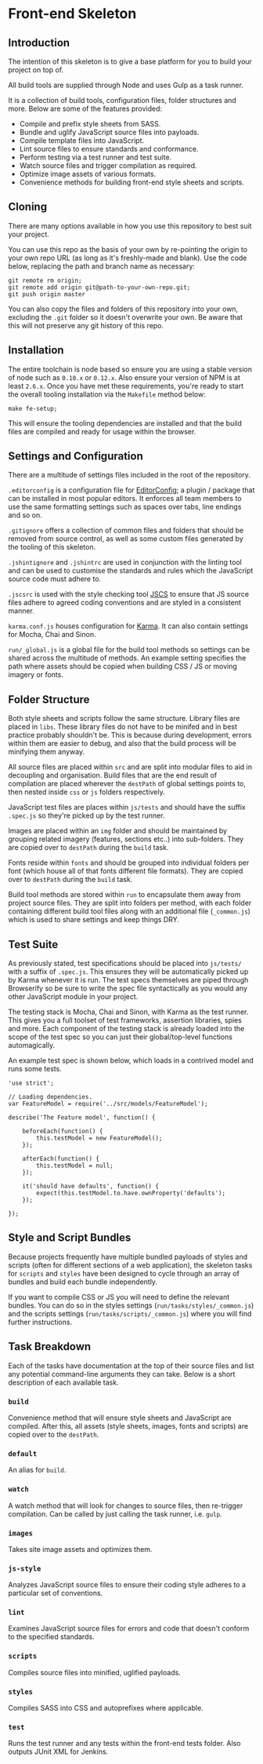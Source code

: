# Front-end Skeleton

## Introduction
The intention of this skeleton is to give a base platform for you to build your project on top of.

All build tools are supplied through Node and uses Gulp as a task runner.

It is a collection of build tools, configuration files, folder structures and more. Below are some of the features provided:

- Compile and prefix style sheets from SASS.
- Bundle and uglify JavaScript source files into payloads.
- Compile template files into JavaScript.
- Lint source files to ensure standards and conformance.
- Perform testing via a test runner and test suite.
- Watch source files and trigger compilation as required.
- Optimize image assets of various formats.
- Convenience methods for building front-end style sheets and scripts.

## Cloning
There are many options available in how you use this repository to best suit your project.

You can use this repo as the basis of your own by re-pointing the origin to your own repo URL (as long as it's freshly-made and blank). Use the code below, replacing the path and branch name as necessary:

```
git remote rm origin;
git remote add origin git@path-to-your-own-repo.git;
git push origin master
```

You can also copy the files and folders of this repository into your own, excluding the `.git` folder so it doesn't overwrite your own. Be aware that this will not preserve any git history of this repo.

## Installation
The entire toolchain is node based so ensure you are using a stable version of node such as `0.10.x` or `0.12.x`. Also ensure your version of NPM is at least `2.6.x`. Once you have met these requirements, you're ready to start the overall tooling installation via the `Makefile` method below:

```
make fe-setup;
```

This will ensure the tooling dependencies are installed and that the build files are compiled and ready for usage within the browser.

## Settings and Configuration
There are a multitude of settings files included in the root of the repository.

`.editorconfig` is a configuration file for [EditorConfig](http://editorconfig.org/); a plugin / package that can be installed in most popular editors. It enforces all team members to use the same formatting settings such as spaces over tabs, line endings and so on.

`.gitignore` offers a collection of common files and folders that should be removed from source control, as well as some custom files generated by the tooling of this skeleton.

`.jshintignore` and `.jshintrc` are used in conjunction with the linting tool and can be used to customise the standards and rules which the JavaScript source code must adhere to.

`.jscsrc` is used with the style checking tool [JSCS](http://jscs.info/) to ensure that JS source files adhere to agreed coding conventions and are styled in a consistent manner.

`karma.conf.js` houses configuration for [Karma](http://karma-runner.github.io/). It can also contain settings for Mocha, Chai and Sinon.

`run/_global.js` is a global file for the build tool methods so settings can be shared across the multitude of methods. An example setting specifies the path where assets should be copied when building CSS / JS or moving imagery or fonts.

## Folder Structure
Both style sheets and scripts follow the same structure. Library files are placed in `libs`. These library files do not have to be minifed and in best practice probably shouldn't be. This is because during development, errors within them are easier to debug, and also that the build process will be minifying them anyway.

All source files are placed within `src` and are split into modular files to aid in decoupling and organisation. Build files that are the end result of compilation are placed wherever the `destPath` of global settings points to, then nested inside `css` or `js` folders respectively.

JavaScript test files are places within `js/tests` and should have the suffix `.spec.js` so they're picked up by the test runner.

Images are placed within an `img` folder and should be maintained by grouping related imagery (features, sections etc..) into sub-folders. They are copied over to `destPath` during the `build` task.

Fonts reside within `fonts` and should be grouped into individual folders per font (which house all of that fonts different file formats). They are copied over to `destPath` during the `build` task.

Build tool methods are stored within `run` to encapsulate them away from project source files. They are split into folders per method, with each folder containing different build tool files along with an additional file (`_common.js`) which is used to share settings and keep things DRY.

## Test Suite
As previously stated, test specifications should be placed into `js/tests/` with a suffix of `.spec.js`. This ensures they will be automatically picked up by Karma whenever it is run. The test specs themselves are piped through Browserify so be sure to write the spec file syntactically as you would any other JavaScript module in your project.

The testing stack is Mocha, Chai and Sinon, with Karma as the test runner. This gives you a full toolset of test frameworks, assertion libraries, spies and more. Each component of the testing stack is already loaded into the scope of the test spec so you can just their global/top-level functions automagically.

An example test spec is shown below, which loads in a contrived model and runs some tests.
```
'use strict';

// Loading dependencies.
var FeatureModel = require('../src/models/FeatureModel');

describe('The Feature model', function() {

    beforeEach(function() {
        this.testModel = new FeatureModel();
    });

    afterEach(function() {
        this.testModel = null;
    });

    it('should have defaults', function() {
        expect(this.testModel.to.have.ownProperty('defaults');
    });

});
```

## Style and Script Bundles
Because projects frequently have multiple bundled payloads of styles and scripts (often for different sections of a web application), the skeleton tasks for `scripts` and `styles` have been designed to cycle through an array of bundles and build each bundle independently.

If you want to compile CSS or JS you will need to define the relevant bundles. You can do so in the styles settings (`run/tasks/styles/_common.js`) and the scripts settings (`run/tasks/scripts/_common.js`) where you will find further instructions.

## Task Breakdown
Each of the tasks have documentation at the top of their source files and list any potential command-line arguments they can take. Below is a short description of each available task.

### `build`
Convenience method that will ensure style sheets and JavaScript are compiled. After this, all assets (style sheets, images, fonts and scripts) are copied over to the `destPath`.

### `default`
An alias for `build`.

### `watch`
A watch method that will look for changes to source files, then re-trigger compilation. Can be called by just calling the task runner, i.e. `gulp`.

### `images`
Takes site image assets and optimizes them.

### `js-style`
Analyzes JavaScript source files to ensure their coding style adheres to a particular set of conventions.

### `lint`
Examines JavaScript source files for errors and code that doesn't conform to the specified standards.

### `scripts`
Compiles source files into minified, uglified payloads.

### `styles`
Compiles SASS into CSS and autoprefixes where applicable.

### `test`
Runs the test runner and any tests within the front-end tests folder. Also outputs JUnit XML for Jenkins.
